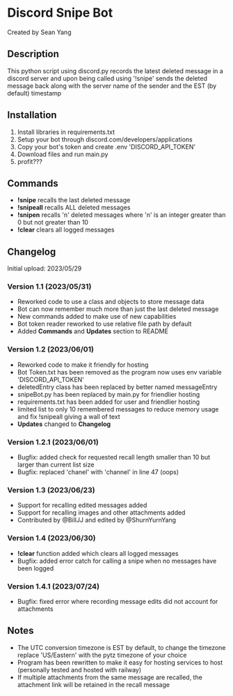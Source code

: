 # Discord Snipe Bot
Created by Sean Yang

## Description
This python script using discord.py records the latest deleted message in a discord server and upon being called using '!snipe' sends the deleted message back along with the server name of the sender and the EST (by default) timestamp

## Installation
1. Install libraries in requirements.txt
2. Setup your bot through discord.com/developers/applications
3. Copy your bot's token and create .env 'DISCORD_API_TOKEN'
4. Download files and run main.py
5. profit???

## Commands
- **!snipe** recalls the last deleted message
- **!snipeall** recalls ALL deleted messages
- **!snipen** recalls 'n' deleted messages where 'n' is an integer greater than 0 but not greater than 10
- **!clear** clears all logged messages

## Changelog
Initial upload: 2023/05/29
### Version 1.1 (2023/05/31)
- Reworked code to use a class and objects to store message data
- Bot can now remember much more than just the last deleted message
- New commands added to make use of new capabilities
- Bot token reader reworked to use relative file path by default
- Added **Commands** and **Updates** section to README

### Version 1.2 (2023/06/01)
- Reworked code to make it friendly for hosting
- Bot Token.txt has been removed as the program now uses env variable 'DISCORD_API_TOKEN'
- deletedEntry class has been replaced by better named messageEntry
- snipeBot.py has been replaced by main.py for friendlier hosting
- requirements.txt has been added for user and friendlier hosting
- limited list to only 10 remembered messages to reduce memory usage and fix !snipeall giving a wall of text
- **Updates** changed to **Changelog**

### Version 1.2.1 (2023/06/01)
- Bugfix: added check for requested recall length smaller than 10 but larger than current list size
- Bugfix: replaced 'chanel' with 'channel' in line 47 (oops)

### Version 1.3 (2023/06/23)
- Support for recalling edited messages added
- Support for recalling images and other attachments added
- Contributed by @BillJJ and edited by @ShurnYurnYang

### Version 1.4 (2023/06/30)
- **!clear** function added which clears all logged messages
- Bugfix: added error catch for calling a snipe when no messages have been logged

### Version 1.4.1 (2023/07/24)
- Bugfix: fixed error where recording message edits did not account for attachments

## Notes
- The UTC conversion timezone is EST by default, to change the timezone replace 'US/Eastern' with the pytz timezone of your choice
- Program has been rewritten to make it easy for hosting services to host (personally tested and hosted with railway)
- If multiple attachments from the same message are recalled, the attachment link will be retained in the recall message
